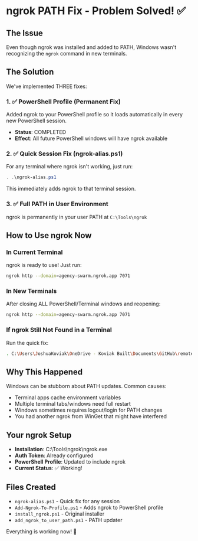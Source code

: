 # ngrok PATH Fix - Problem Solved! ✅

## The Issue
Even though ngrok was installed and added to PATH, Windows wasn't recognizing the `ngrok` command in new terminals.

## The Solution
We've implemented THREE fixes:

### 1. ✅ PowerShell Profile (Permanent Fix)
Added ngrok to your PowerShell profile so it loads automatically in every new PowerShell session.
- **Status**: COMPLETED
- **Effect**: All future PowerShell windows will have ngrok available

### 2. ✅ Quick Session Fix (ngrok-alias.ps1)
For any terminal where ngrok isn't working, just run:
```powershell
. .\ngrok-alias.ps1
```
This immediately adds ngrok to that terminal session.

### 3. ✅ Full PATH in User Environment
ngrok is permanently in your user PATH at `C:\Tools\ngrok`

## How to Use ngrok Now

### In Current Terminal
ngrok is ready to use! Just run:
```bash
ngrok http --domain=agency-swarm.ngrok.app 7071
```

### In New Terminals
After closing ALL PowerShell/Terminal windows and reopening:
```bash
ngrok http --domain=agency-swarm.ngrok.app 7071
```

### If ngrok Still Not Found in a Terminal
Run the quick fix:
```bash
. C:\Users\JoshuaKoviak\OneDrive - Koviak Built\Documents\GitHub\remote-mcp-functions-python\ngrok-alias.ps1
```

## Why This Happened
Windows can be stubborn about PATH updates. Common causes:
- Terminal apps cache environment variables
- Multiple terminal tabs/windows need full restart
- Windows sometimes requires logout/login for PATH changes
- You had another ngrok from WinGet that might have interfered

## Your ngrok Setup
- **Installation**: C:\Tools\ngrok\ngrok.exe
- **Auth Token**: Already configured
- **PowerShell Profile**: Updated to include ngrok
- **Current Status**: ✅ Working!

## Files Created
- `ngrok-alias.ps1` - Quick fix for any session
- `Add-Ngrok-To-Profile.ps1` - Adds ngrok to PowerShell profile
- `install_ngrok.ps1` - Original installer
- `add_ngrok_to_user_path.ps1` - PATH updater

Everything is working now! 🎉 